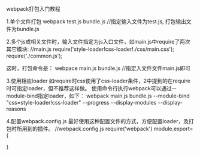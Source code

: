 webpack打包入门教程

1.单个文件打包
webpack test.js bundle.js //指定输入文件为test.js, 打包输出文件为bundle.js

2.多个js或相关文件时，输入文件指定为js入口文件，如main.js中require了两次其它模块:
//main.js
require('style-loader!css-loader!./css/main.css');
require('./common.js');

这时，打包命令是：
webpace  main.js bundle.js //指定入文件文件main.js即可

3.使用相应loader
如require时css使用了css-loader条件，2中提到的在require时可指定loader，但不推荐这样做。
使用命令行执行webpack可以通过--module-bind指定loader，如下：
webpack main.js bundle.js --module-bind "css=style-loader!css-loader" --progress --display-modules --display-reasons 

4.配置webpack.config.js
最好使用这种配置文件的方式，方便配置loader，及打包时所用到的插件。
//webpack.config.js
require('webpack')
module.export={
	
}


